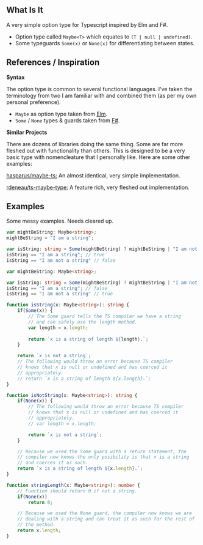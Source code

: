 ## What Is It

A very simple option type for Typescript inspired by Elm and F#.
- Option type called `Maybe<T>` which equates to `(T | null | undefined)`.
- Some typeguards `Some(x)` or `None(x)` for differentiating between states.

## References / Inspiration

**Syntax**

The option type is common to several functional languages. I've taken the
terminology from two I am familiar with and combined them (as per my own
personal preference).
- ```Maybe``` as option type taken from [Elm](https://package.elm-lang.org/packages/elm/core/latest/Maybe).
- ```Some``` / ```None``` types & guards taken from [F#](https://learn.microsoft.com/en-us/dotnet/fsharp/language-reference/options).

**Similar Projects**

There are dozens of libraries doing the same thing. Some are far more fleshed out with
functionality than others. This is designed to be a very basic type with nomencleature
that I personally like. Here are some other examples:

[hasparus/maybe-ts:](https://github.com/hasparus/maybe-ts) An almost identical, very simple implementation.

[rdeneau/ts-maybe-type:](https://github.com/rdeneau/ts-maybe-type) A feature rich, very fleshed out implementation.

## Examples

Some messy examples. Needs cleared up. 

``` typescript
var mightBeString: Maybe<string>;
mightBeString = "I am a string";

var isString: string = Some(mightBeString) ? mightBeString | "I am not a string";
isString == "I am a string"; // true
isString == "I am not a string" // false
```

```typescript
var mightBeString: Maybe<string>;

var isString: string = Some(mightBeString) ? mightBeString | "I am not a string";
isString == "I am a string"; // false
isString == "I am not a string" // true
```

```typescript
function isString(x: Maybe<string>): string {
    if(Some(x)) {
        // The Some guard tells the TS compiler we have a string 
        // and can safely use the length method.
        var length = x.length;
        
        return `x is a string of length ${length}.`;
    }

    return `x is not a string`;
    // The following would throw an error because TS compiler
    // knows that x is null or undefined and has coerced it 
    // appropriately.
    // return `x is a string of length ${x.length}.`;
}

function isNotString(x: Maybe<string>): string {
    if(None(x)) {
        // The following would throw an error because TS compiler
        // knows that x is null or undefined and has coerced it 
        // appropriately.
        // var length = x.length;

        return `x is not a string`;
    }

    // Because we used the Some guard with a return statement, the
    // compiler now knows the only posibility is that x is a string
    // and coerces it as such.
    return `x is a string of length ${x.length}.`;
}

function stringLength(x: Maybe<string>): number {
    // Function should return 0 if not a string.
    if(None(x))
        return 0;

    // Because we used the None guard, the compiler now knows we are
    // dealing with a string and can treat it as such for the rest of
    // the method.
    return x.length;
}

```